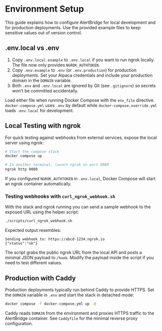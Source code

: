 # Environment Setup

This guide explains how to configure AlertBridge for local development and for production deployments. Use the provided example files to keep sensitive values out of version control.

## .env.local vs .env

1. Copy `.env.local.example` to `.env.local` if you want to run ngrok locally. The file now only provides `NGROK_AUTHTOKEN`.
2. Copy `.env.example` to `.env` (or `.env.production`) for production deployments. Set your Alpaca credentials and include your production domain in the `DOMAIN` variable.
3. Both `.env` and `.env.local` are ignored by Git (see `.gitignore`) so secrets won't be committed accidentally.

Load either file when running Docker Compose with the `env_file` directive. `docker-compose.yml` uses `.env` by default while `docker-compose.override.yml` loads `.env.local` for development.

## Local Testing with ngrok

For quick testing against webhooks from external services, expose the local server using ngrok:

```bash
# Start the compose stack
docker compose up

# In another terminal, launch ngrok on port 8080
ngrok http 8080
```

If you configured `NGROK_AUTHTOKEN` in `.env.local`, Docker Compose will start an ngrok container automatically.

### Testing webhooks with `curl_ngrok_webhook.sh`

With the stack and ngrok running you can send a sample webhook to the exposed URL using the helper script:

```bash
./scripts/curl_ngrok_webhook.sh
```

Expected output resembles:

```
Sending webhook to: https://abcd-1234.ngrok.io
{"status":"ok"}
```

The script grabs the public ngrok URL from the local API and posts a minimal JSON payload to `/hook`. Modify the payload inside the script if you need to test different values.

## Production with Caddy

Production deployments typically run behind Caddy to provide HTTPS. Set the `DOMAIN` variable in `.env` and start the stack in detached mode:

```bash
docker compose -f docker-compose.yml up -d
```

Caddy reads `DOMAIN` from the environment and proxies HTTPS traffic to the AlertBridge container. See `Caddyfile` for the minimal reverse proxy configuration.

